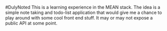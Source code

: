 #DulyNoted
This is a learning experience in the MEAN stack. The idea is a simple note taking and todo-list application that would give me a chance to play around with some cool front end stuff.
It may or may not expose a public API at some point.